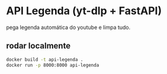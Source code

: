 # API Legenda (yt-dlp + FastAPI)

pega legenda automática do youtube e limpa tudo.

## rodar localmente

```bash
docker build -t api-legenda .
docker run -p 8000:8000 api-legenda